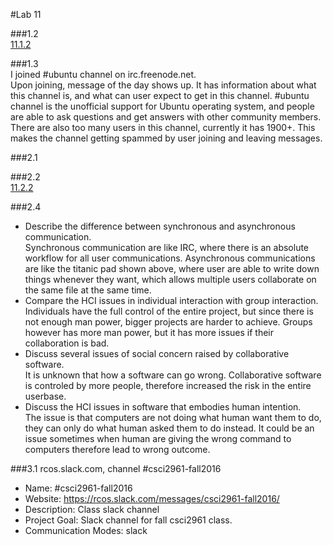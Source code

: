 #Lab 11

###1.2    
[11.1.2](res/11.1.2.png)

###1.3    
I joined #ubuntu channel on irc.freenode.net.     
Upon joining, message of the day shows up. It has information about what this channel is, and what can user expect to get in this channel. #ubuntu channel is the unofficial support for Ubuntu operating system, and people are able to ask questions and get answers with other community members.    
There are also too many users in this channel, currently it has 1900+. This makes the channel getting spammed by user joining and leaving messages.

###2.1    


###2.2    
[11.2.2](res/11.2.2.png)

###2.4
* Describe the difference between synchronous and asynchronous communication.    
Synchronous communication are like IRC, where there is an absolute workflow for all user communications. Asynchronous communications are like the titanic pad shown above, where user are able to write down things whenever they want, which allows multiple users collaborate on the same file at the same time.
* Compare the HCI issues in individual interaction with group interaction.    
Individuals have the full control of the entire project, but since there is not enough man power, bigger projects are harder to achieve. Groups however has more man power, but it has more issues if their collaboration is bad.
* Discuss several issues of social concern raised by collaborative software.    
It is unknown that how a software can go wrong. Collaborative software is controled by more people, therefore increased the risk in the entire userbase.
* Discuss the HCI issues in software that embodies human intention.     
The issue is that computers are not doing what human want them to do, they can only do what human asked them to do instead. It could be an issue sometimes when human are giving the wrong command to computers therefore lead to wrong outcome.

###3.1
rcos.slack.com, channel #csci2961-fall2016    
* Name: #csci2961-fall2016
* Website: https://rcos.slack.com/messages/csci2961-fall2016/
* Description: Class slack channel
* Project Goal: Slack channel for fall csci2961 class.
* Communication Modes: slack
